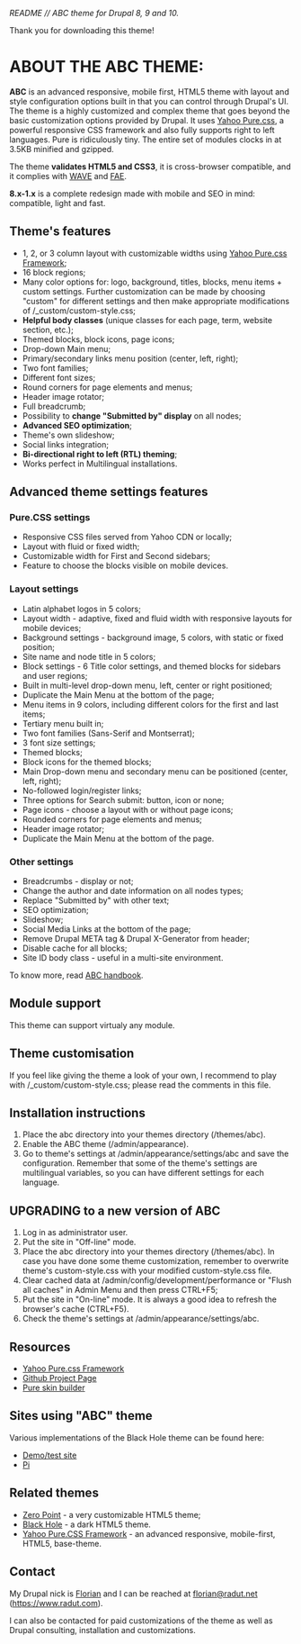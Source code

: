 *README // ABC theme for Drupal 8, 9 and 10.*

Thank you for downloading this theme!


ABOUT THE ABC THEME:
===========================
**ABC** is an advanced responsive, mobile first, HTML5 theme with layout and style configuration options built in that you can control through Drupal's UI. The theme is a highly customized and complex theme that goes beyond the basic customization options provided by Drupal. It uses [Yahoo Pure.css](https://purecss.io), a powerful responsive CSS framework and also fully supports right to left languages. Pure is ridiculously tiny. The entire set of modules clocks in at 3.5KB minified and gzipped.

The theme **validates HTML5 and CSS3**, it is cross-browser compatible, and it complies with [WAVE](https://wave.webaim.org/) and [FAE](https://fae.cita.uiuc.edu/).

**8.x-1.x** is a complete redesign made with mobile and SEO in mind: compatible, light and fast.


Theme's features
----------------------------------------

- 1, 2, or 3 column layout with customizable widths using [Yahoo Pure.css Framework](https://purecss.io);
- 16 block regions;
- Many color options for: logo, background, titles, blocks, menu items + custom settings. Further   customization can be made by choosing "custom" for different settings and then make appropriate modifications of /_custom/custom-style.css;
- **Helpful body classes** (unique classes for each page, term, website section, etc.);
- Themed blocks, block icons, page icons;
- Drop-down Main menu;
- Primary/secondary links menu position (center, left, right);
- Two font families;
- Different font sizes;
- Round corners for page elements and menus;
- Header image rotator;
- Full breadcrumb;
- Possibility to **change "Submitted by" display** on all nodes;
- **Advanced SEO optimization**;
- Theme's own slideshow;
- Social links integration;
- **Bi-directional right to left (RTL) theming**;
- Works perfect in Multilingual installations.


Advanced theme settings features
----------------------------------------

### Pure.CSS settings

- Responsive CSS files served from Yahoo CDN or locally;
- Layout with fluid or fixed width;
- Customizable width for First and Second sidebars;
- Feature to choose the blocks visible on mobile devices.


### Layout settings

- Latin alphabet logos in 5 colors;
- Layout width - adaptive, fixed and fluid width with responsive layouts for mobile devices;
- Background settings - background image, 5 colors, with static or fixed position;
- Site name and node title in 5 colors;
- Block settings - 6 Title color settings, and themed blocks for sidebars and user regions;
- Built in multi-level drop-down menu, left, center or right positioned;
- Duplicate the Main Menu at the bottom of the page;
- Menu items in 9 colors, including different colors for the first and last items;
- Tertiary menu built in; 
- Two font families (Sans-Serif and Montserrat);
- 3 font size settings;
- Themed blocks;
- Block icons for the themed blocks;
- Main Drop-down menu and secondary menu can be positioned (center, left, right);
- No-followed login/register links;
- Three options for Search submit: button, icon or none;
- Page icons - choose a layout with or without page icons;
- Rounded corners for page elements and menus;
- Header image rotator;
- Duplicate the Main Menu at the bottom of the page.


### Other settings

- Breadcrumbs - display or not;
- Change the author and date information on all nodes types;
- Replace "Submitted by" with other text;
- SEO optimization;
- Slideshow;
- Social Media Links at the bottom of the page;
- Remove Drupal META tag & Drupal X-Generator from header;
- Disable cache for all blocks;
- Site ID body class - useful in a multi-site environment.


To know more, read [ABC handbook](https://drupal.org/node/507792).


Module support
----------------------------------------

This theme can support virtualy any module.

  
Theme customisation
----------------------------------------

If you feel like giving the theme a look of your own, I recommend to play with /_custom/custom-style.css; please read the comments in this file.


Installation instructions
----------------------------------------

1. Place the abc directory into your themes directory (/themes/abc).
2. Enable the ABC theme (/admin/appearance).
3. Go to theme's settings at /admin/appearance/settings/abc and save the configuration. Remember that some of the theme's settings are multilingual variables, so you can have different settings for each language.


UPGRADING to a new version of ABC
----------------------------------------

1. Log in as administrator user. 
2. Put the site in "Off-line" mode.
3. Place the abc directory into your themes directory (/themes/abc). In case you have done some theme customization, remember to overwrite theme's custom-style.css with your modified custom-style.css file.
4. Clear cached data at /admin/config/development/performance or "Flush all caches" in Admin Menu and then press CTRL+F5;
5. Put the site in "On-line" mode. It is always a good idea to refresh the browser's cache (CTRL+F5).
6. Check the theme's settings at /admin/appearance/settings/abc. 


Resources
----------------------------------------

- [Yahoo Pure.css Framework](https://purecss.io)
- [Github Project Page](https://github.com/yui/pure/)
- [Pure skin builder](https://yui.github.io/skinbuilder/?mode=pure)


Sites using "ABC" theme
----------------------------------------

Various implementations of the Black Hole theme can be found here:
- [Demo/test site](https://www.softchannels.com/)
- [Pi](https://www.pi.ro/)


Related themes
----------------------------------------

- [Zero Point](https://www.drupal.org/project/zeropoint) - a very customizable HTML5 theme;
- [Black Hole](https://www.drupal.org/project/black_hole) - a dark HTML5 theme.
- [Yahoo Pure.CSS Framework](https://www.drupal.org/project/pure_css) - an advanced responsive, mobile-first, HTML5, base-theme.


Contact
----------------------------------------

My Drupal nick is [Florian](https://www.drupal.org/u/florian) and I can be reached at florian@radut.net (https://www.radut.com).

I can also be contacted for paid customizations of the theme as well as Drupal consulting, installation and customizations.
